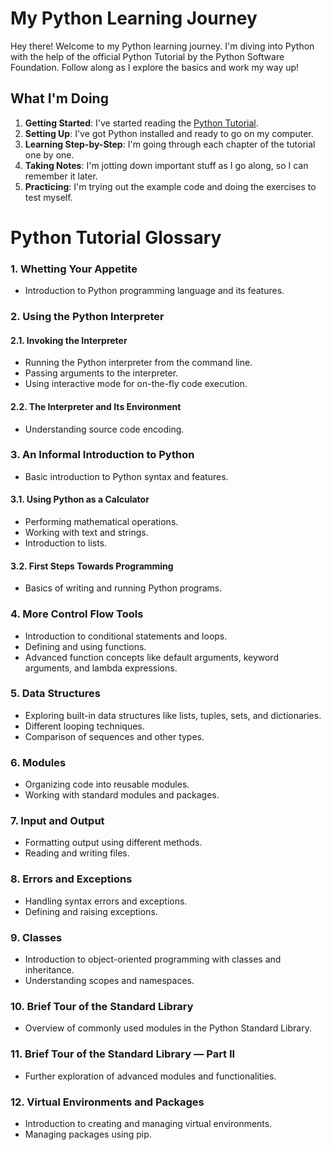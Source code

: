 # My Python Learning Journey

Hey there! Welcome to my Python learning journey. I'm diving into Python with the help of the official Python Tutorial by the Python Software Foundation. Follow along as I explore the basics and work my way up!

## What I'm Doing

1. **Getting Started**: I've started reading the [Python Tutorial](https://docs.python.org/3/tutorial/index.html).
2. **Setting Up**: I've got Python installed and ready to go on my computer.
3. **Learning Step-by-Step**: I'm going through each chapter of the tutorial one by one.
4. **Taking Notes**: I'm jotting down important stuff as I go along, so I can remember it later.
5. **Practicing**: I'm trying out the example code and doing the exercises to test myself.

# Python Tutorial Glossary

### 1. Whetting Your Appetite

- Introduction to Python programming language and its features.

### 2. Using the Python Interpreter

#### 2.1. Invoking the Interpreter

- Running the Python interpreter from the command line.
- Passing arguments to the interpreter.
- Using interactive mode for on-the-fly code execution.

#### 2.2. The Interpreter and Its Environment

- Understanding source code encoding.

### 3. An Informal Introduction to Python

- Basic introduction to Python syntax and features.

#### 3.1. Using Python as a Calculator

- Performing mathematical operations.
- Working with text and strings.
- Introduction to lists.

#### 3.2. First Steps Towards Programming

- Basics of writing and running Python programs.

### 4. More Control Flow Tools

- Introduction to conditional statements and loops.
- Defining and using functions.
- Advanced function concepts like default arguments, keyword arguments, and lambda expressions.

### 5. Data Structures

- Exploring built-in data structures like lists, tuples, sets, and dictionaries.
- Different looping techniques.
- Comparison of sequences and other types.

### 6. Modules

- Organizing code into reusable modules.
- Working with standard modules and packages.

### 7. Input and Output

- Formatting output using different methods.
- Reading and writing files.

### 8. Errors and Exceptions

- Handling syntax errors and exceptions.
- Defining and raising exceptions.

### 9. Classes

- Introduction to object-oriented programming with classes and inheritance.
- Understanding scopes and namespaces.

### 10. Brief Tour of the Standard Library

- Overview of commonly used modules in the Python Standard Library.

### 11. Brief Tour of the Standard Library — Part II

- Further exploration of advanced modules and functionalities.


### 12. Virtual Environments and Packages

- Introduction to creating and managing virtual environments.
- Managing packages using pip.


